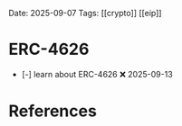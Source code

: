 Date: 2025-09-07
Tags: [[crypto]] [[eip]]

# ERC-4626

- [-] learn about ERC-4626 ❌ 2025-09-13

# References
